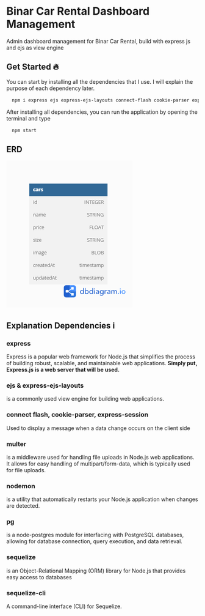 # Binar Car Rental Dashboard Management 
Admin dashboard management for Binar Car Rental, build with express js and ejs as view engine

## Get Started 🔥  
You can start by installing all the dependencies that I use. I will explain the purpose of each dependency later.

```sh  
  npm i express ejs express-ejs-layouts connect-flash cookie-parser express-session multer nodemon pg sequelize sequelize-cli
```    
After installing all dependencies, you can run the application by opening the terminal and type

```sh  
  npm start
``` 
## ERD  
![ERD cars](./public/erd.png)  
 
 ## Explanation Dependencies ℹ️
 ### express
 Express is a popular web framework for Node.js that simplifies the process of building robust, scalable, and maintainable web applications. **Simply put, Express.js is a web server that will be used.**

 ### ejs & express-ejs-layouts
 is a commonly used view engine for building web applications.

 ### connect flash, cookie-parser, express-session
 Used to display a message when a data change occurs on the client side

 ### multer
 is a middleware used for handling file uploads in Node.js web applications. It allows for easy handling of multipart/form-data, which is typically used for file uploads.

### nodemon
is a utility that automatically restarts your Node.js application when changes are detected.

### pg
is a node-postgres module for interfacing with PostgreSQL databases, allowing for database connection, query execution, and data retrieval.

### sequelize
 is an Object-Relational Mapping (ORM) library for Node.js that provides easy access to databases 

 ### sequelize-cli
A command-line interface (CLI) for Sequelize.

